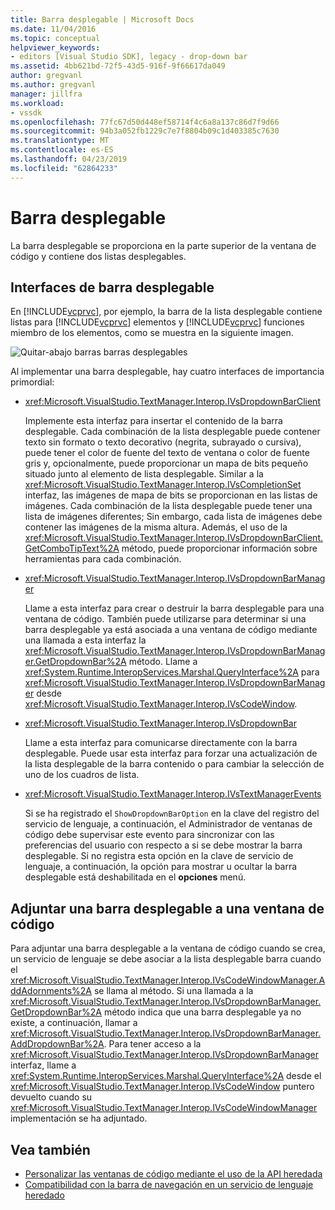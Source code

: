 ```yaml
---
title: Barra desplegable | Microsoft Docs
ms.date: 11/04/2016
ms.topic: conceptual
helpviewer_keywords:
- editors [Visual Studio SDK], legacy - drop-down bar
ms.assetid: 4bb621bd-72f5-43d5-916f-9f66617da049
author: gregvanl
ms.author: gregvanl
manager: jillfra
ms.workload:
- vssdk
ms.openlocfilehash: 77fc67d50d448ef58714f4c6a8a137c86d7f9d66
ms.sourcegitcommit: 94b3a052fb1229c7e7f8804b09c1d403385c7630
ms.translationtype: MT
ms.contentlocale: es-ES
ms.lasthandoff: 04/23/2019
ms.locfileid: "62864233"
---
```

# <a name="drop-down-bar"></a>Barra desplegable
La barra desplegable se proporciona en la parte superior de la ventana de código y contiene dos listas desplegables.

## <a name="drop-down-bar-interfaces"></a>Interfaces de barra desplegable
 En [!INCLUDE[vcprvc](../code-quality/includes/vcprvc_md.md)], por ejemplo, la barra de la lista desplegable contiene listas para [!INCLUDE[vcprvc](../code-quality/includes/vcprvc_md.md)] elementos y [!INCLUDE[vcprvc](../code-quality/includes/vcprvc_md.md)] funciones miembro de los elementos, como se muestra en la siguiente imagen.

 ![Quitar&#45;abajo barras](../extensibility/media/vsdropdown_bar.gif "vsDropdown_bar") barras desplegables

 Al implementar una barra desplegable, hay cuatro interfaces de importancia primordial:

- <xref:Microsoft.VisualStudio.TextManager.Interop.IVsDropdownBarClient>

     Implemente esta interfaz para insertar el contenido de la barra desplegable. Cada combinación de la lista desplegable puede contener texto sin formato o texto decorativo (negrita, subrayado o cursiva), puede tener el color de fuente del texto de ventana o color de fuente gris y, opcionalmente, puede proporcionar un mapa de bits pequeño situado junto al elemento de lista desplegable. Similar a la <xref:Microsoft.VisualStudio.TextManager.Interop.IVsCompletionSet> interfaz, las imágenes de mapa de bits se proporcionan en las listas de imágenes. Cada combinación de la lista desplegable puede tener una lista de imágenes diferentes; Sin embargo, cada lista de imágenes debe contener las imágenes de la misma altura. Además, el uso de la <xref:Microsoft.VisualStudio.TextManager.Interop.IVsDropdownBarClient.GetComboTipText%2A> método, puede proporcionar información sobre herramientas para cada combinación.

- <xref:Microsoft.VisualStudio.TextManager.Interop.IVsDropdownBarManager>

     Llame a esta interfaz para crear o destruir la barra desplegable para una ventana de código. También puede utilizarse para determinar si una barra desplegable ya está asociada a una ventana de código mediante una llamada a esta interfaz la <xref:Microsoft.VisualStudio.TextManager.Interop.IVsDropdownBarManager.GetDropdownBar%2A> método. Llame a <xref:System.Runtime.InteropServices.Marshal.QueryInterface%2A> para <xref:Microsoft.VisualStudio.TextManager.Interop.IVsDropdownBarManager> desde <xref:Microsoft.VisualStudio.TextManager.Interop.IVsCodeWindow>.

- <xref:Microsoft.VisualStudio.TextManager.Interop.IVsDropdownBar>

     Llame a esta interfaz para comunicarse directamente con la barra desplegable. Puede usar esta interfaz para forzar una actualización de la lista desplegable de la barra contenido o para cambiar la selección de uno de los cuadros de lista.

- <xref:Microsoft.VisualStudio.TextManager.Interop.IVsTextManagerEvents>

     Si se ha registrado el `ShowDropdownBarOption` en la clave del registro del servicio de lenguaje, a continuación, el Administrador de ventanas de código debe supervisar este evento para sincronizar con las preferencias del usuario con respecto a si se debe mostrar la barra desplegable. Si no registra esta opción en la clave de servicio de lenguaje, a continuación, la opción para mostrar u ocultar la barra desplegable está deshabilitada en el **opciones** menú.

## <a name="attach-a-drop-down-bar-to-a-code-window"></a>Adjuntar una barra desplegable a una ventana de código
 Para adjuntar una barra desplegable a la ventana de código cuando se crea, un servicio de lenguaje se debe asociar a la lista desplegable barra cuando el <xref:Microsoft.VisualStudio.TextManager.Interop.IVsCodeWindowManager.AddAdornments%2A> se llama al método. Si una llamada a la <xref:Microsoft.VisualStudio.TextManager.Interop.IVsDropdownBarManager.GetDropdownBar%2A> método indica que una barra desplegable ya no existe, a continuación, llamar a <xref:Microsoft.VisualStudio.TextManager.Interop.IVsDropdownBarManager.AddDropdownBar%2A>. Para tener acceso a la <xref:Microsoft.VisualStudio.TextManager.Interop.IVsDropdownBarManager> interfaz, llame a <xref:System.Runtime.InteropServices.Marshal.QueryInterface%2A> desde el <xref:Microsoft.VisualStudio.TextManager.Interop.IVsCodeWindow> puntero devuelto cuando su <xref:Microsoft.VisualStudio.TextManager.Interop.IVsCodeWindowManager> implementación se ha adjuntado.

## <a name="see-also"></a>Vea también
- [Personalizar las ventanas de código mediante el uso de la API heredada](../extensibility/customizing-code-windows-by-using-the-legacy-api.md)
- [Compatibilidad con la barra de navegación en un servicio de lenguaje heredado](../extensibility/internals/support-for-the-navigation-bar-in-a-legacy-language-service.md)